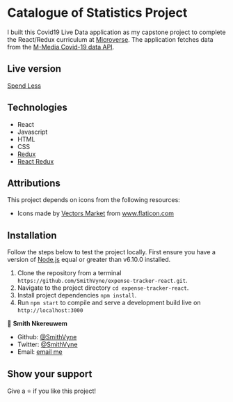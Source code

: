 # Catalogue of Statistics Project
  I built this Covid19 Live Data application as my capstone project to complete the React/Redux curriculum at [Microverse](https://microverse.org).
  The application fetches data from the [M-Media Covid-19 data API](https://github.com/M-Media-Group/Covid-19-API).

## Live version
[Spend Less](https://spendless.netlify.app/)

## Technologies
  - React
  - Javascript
  - HTML
  - CSS
  - [Redux](https://redux.js.org/)
  - [React Redux](https://react-redux.js.org/)
 
## Attributions
  This project depends on icons from the following resources:
  - <div>Icons made by <a href="https://www.flaticon.com/authors/vectors-market" title="Vectors Market">Vectors Market</a> from <a href="https://www.flaticon.com/" title="Flaticon">www.flaticon.com</a></div>

## Installation
Follow the steps below to test the project locally. First ensure you have a version of [Node.js](http://nodejs.org/) equal or greater than v6.10.0 installed.

1. Clone the repository from a terminal `https://github.com/SmithVyne/expense-tracker-react.git`.
2. Navigate to the project directory `cd expense-tracker-react`.
3. Install project dependencies `npm install`.
4. Run `npm start` to compile  and serve a development build live on `http://localhost:3000`


👤 **Smith Nkereuwem**

- Github: [@SmithVyne](https://github.com/SmithVyne)
- Twitter: [@SmithVyne](https://twitter.com/SmithVyne)
- Email: [email me](mailto:smithnkereuwem2@gmail.com)

## Show your support

Give a ⭐️ if you like this project!
